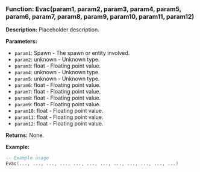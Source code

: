 ### Function: Evac(param1, param2, param3, param4, param5, param6, param7, param8, param9, param10, param11, param12)

**Description:**
Placeholder description.

**Parameters:**
- `param1`: Spawn - The spawn or entity involved.
- `param2`: unknown - Unknown type.
- `param3`: float - Floating point value.
- `param4`: unknown - Unknown type.
- `param5`: unknown - Unknown type.
- `param6`: float - Floating point value.
- `param7`: float - Floating point value.
- `param8`: float - Floating point value.
- `param9`: float - Floating point value.
- `param10`: float - Floating point value.
- `param11`: float - Floating point value.
- `param12`: float - Floating point value.

**Returns:** None.

**Example:**

```lua
-- Example usage
Evac(..., ..., ..., ..., ..., ..., ..., ..., ..., ..., ..., ...)
```
